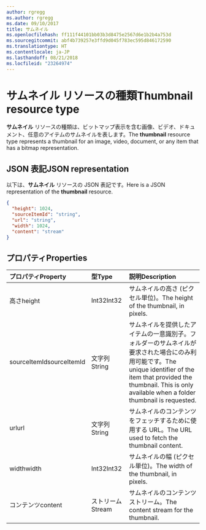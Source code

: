 ```yaml
---
author: rgregg
ms.author: rgregg
ms.date: 09/10/2017
title: サムネイル
ms.openlocfilehash: ff111f44101bb03b3d8475e2567d6e1b2b4a753d
ms.sourcegitcommit: abf4b739257e3ffd9d045f783ec595d846172590
ms.translationtype: HT
ms.contentlocale: ja-JP
ms.lasthandoff: 08/21/2018
ms.locfileid: "23264974"
---
```

# <a name="thumbnail-resource-type"></a><span data-ttu-id="89fba-102">サムネイル リソースの種類</span><span class="sxs-lookup"><span data-stu-id="89fba-102">Thumbnail resource type</span></span>

<span data-ttu-id="89fba-103">**サムネイル** リソースの種類は、ビットマップ表示を含む画像、ビデオ、ドキュメント、任意のアイテムのサムネイルを表します。</span><span class="sxs-lookup"><span data-stu-id="89fba-103">The **thumbnail** resource type represents a thumbnail for an image, video, document, or any item that has a bitmap representation.</span></span>

## <a name="json-representation"></a><span data-ttu-id="89fba-104">JSON 表記</span><span class="sxs-lookup"><span data-stu-id="89fba-104">JSON representation</span></span>

<span data-ttu-id="89fba-105">以下は、**サムネイル** リソースの JSON 表記です。</span><span class="sxs-lookup"><span data-stu-id="89fba-105">Here is a JSON representation of the **thumbnail** resource.</span></span>

<!--{
  "blockType": "resource",
  "optionalProperties": [
    "content",
    "height",
    "width",
    "sourceItemId"
  ],
  "@odata.type": "microsoft.graph.thumbnail"
}-->

```json
{
  "height": 1024,
  "sourceItemId": "string",
  "url": "string",
  "width": 1024,
  "content": "stream"
}
```

## <a name="properties"></a><span data-ttu-id="89fba-106">プロパティ</span><span class="sxs-lookup"><span data-stu-id="89fba-106">Properties</span></span>

| <span data-ttu-id="89fba-107">プロパティ</span><span class="sxs-lookup"><span data-stu-id="89fba-107">Property</span></span>     | <span data-ttu-id="89fba-108">型</span><span class="sxs-lookup"><span data-stu-id="89fba-108">Type</span></span>   | <span data-ttu-id="89fba-109">説明</span><span class="sxs-lookup"><span data-stu-id="89fba-109">Description</span></span>
| :----------- | :----- | :----------------------------------------------------
| <span data-ttu-id="89fba-110">高さ</span><span class="sxs-lookup"><span data-stu-id="89fba-110">height</span></span>       | <span data-ttu-id="89fba-111">Int32</span><span class="sxs-lookup"><span data-stu-id="89fba-111">Int32</span></span>  | <span data-ttu-id="89fba-112">サムネイルの高さ (ピクセル単位)。</span><span class="sxs-lookup"><span data-stu-id="89fba-112">The height of the thumbnail, in pixels.</span></span>
| <span data-ttu-id="89fba-113">sourceItemId</span><span class="sxs-lookup"><span data-stu-id="89fba-113">sourceItemId</span></span> | <span data-ttu-id="89fba-114">文字列</span><span class="sxs-lookup"><span data-stu-id="89fba-114">String</span></span> | <span data-ttu-id="89fba-p101">サムネイルを提供したアイテムの一意識別子。フォルダーのサムネイルが要求された場合にのみ利用可能です。</span><span class="sxs-lookup"><span data-stu-id="89fba-p101">The unique identifier of the item that provided the thumbnail. This is only available when a folder thumbnail is requested.</span></span>
| <span data-ttu-id="89fba-117">url</span><span class="sxs-lookup"><span data-stu-id="89fba-117">url</span></span>          | <span data-ttu-id="89fba-118">文字列</span><span class="sxs-lookup"><span data-stu-id="89fba-118">String</span></span> | <span data-ttu-id="89fba-119">サムネイルのコンテンツをフェッチするために使用する URL。</span><span class="sxs-lookup"><span data-stu-id="89fba-119">The URL used to fetch the thumbnail content.</span></span>
| <span data-ttu-id="89fba-120">width</span><span class="sxs-lookup"><span data-stu-id="89fba-120">width</span></span>        | <span data-ttu-id="89fba-121">Int32</span><span class="sxs-lookup"><span data-stu-id="89fba-121">Int32</span></span>  | <span data-ttu-id="89fba-122">サムネイルの幅 (ピクセル単位)。</span><span class="sxs-lookup"><span data-stu-id="89fba-122">The width of the thumbnail, in pixels.</span></span>
| <span data-ttu-id="89fba-123">コンテンツ</span><span class="sxs-lookup"><span data-stu-id="89fba-123">content</span></span>      | <span data-ttu-id="89fba-124">ストリーム</span><span class="sxs-lookup"><span data-stu-id="89fba-124">Stream</span></span> | <span data-ttu-id="89fba-125">サムネイルのコンテンツ ストリーム。</span><span class="sxs-lookup"><span data-stu-id="89fba-125">The content stream for the thumbnail.</span></span>

<!-- uuid: 8fcb5dbc-d5aa-4681-8e31-b001d5168d79
2015-10-25 14:57:30 UTC -->
<!-- {
  "type": "#page.annotation",
  "description": "Thumbnail resource represents a single thumbnail for an item.",
  "section": "documentation",
  "tocPath": "Resources/Thumbnail"
} -->
